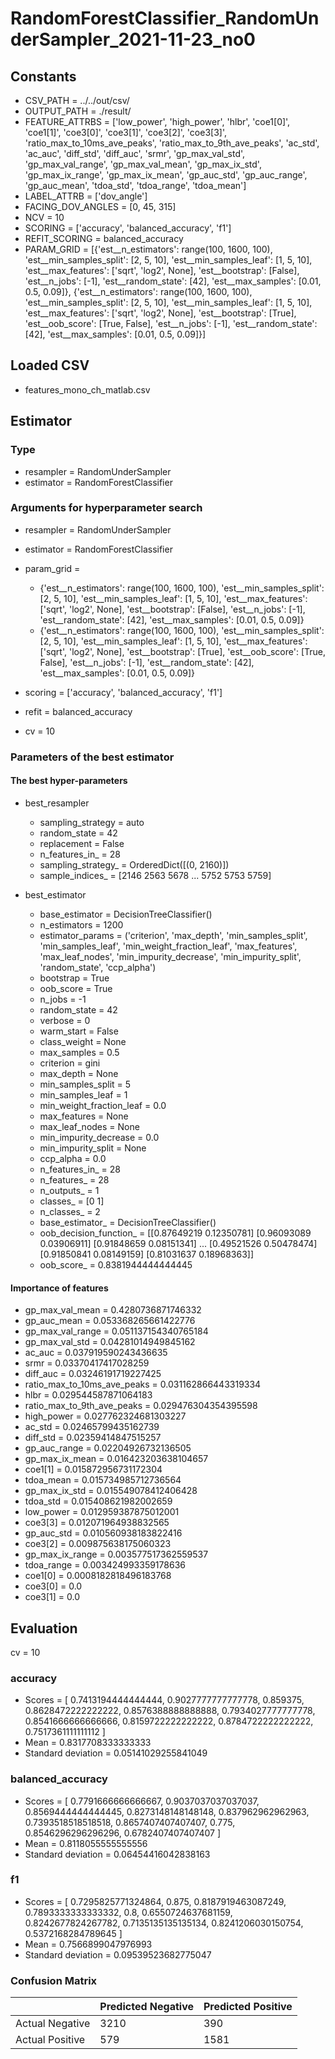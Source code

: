 # RandomForestClassifier_RandomUnderSampler_2021-11-23_no0
## Constants
- CSV_PATH = ../../out/csv/
- OUTPUT_PATH = ./result/
- FEATURE_ATTRBS = ['low_power', 'high_power', 'hlbr', 'coe1[0]', 'coe1[1]', 'coe3[0]', 'coe3[1]', 'coe3[2]', 'coe3[3]', 'ratio_max_to_10ms_ave_peaks', 'ratio_max_to_9th_ave_peaks', 'ac_std', 'ac_auc', 'diff_std', 'diff_auc', 'srmr', 'gp_max_val_std', 'gp_max_val_range', 'gp_max_val_mean', 'gp_max_ix_std', 'gp_max_ix_range', 'gp_max_ix_mean', 'gp_auc_std', 'gp_auc_range', 'gp_auc_mean', 'tdoa_std', 'tdoa_range', 'tdoa_mean']
- LABEL_ATTRB = ['dov_angle']
- FACING_DOV_ANGLES = [0, 45, 315]
- NCV = 10
- SCORING = ['accuracy', 'balanced_accuracy', 'f1']
- REFIT_SCORING = balanced_accuracy
- PARAM_GRID = [{'est__n_estimators': range(100, 1600, 100), 'est__min_samples_split': [2, 5, 10], 'est__min_samples_leaf': [1, 5, 10], 'est__max_features': ['sqrt', 'log2', None], 'est__bootstrap': [False], 'est__n_jobs': [-1], 'est__random_state': [42], 'est__max_samples': [0.01, 0.5, 0.09]}, {'est__n_estimators': range(100, 1600, 100), 'est__min_samples_split': [2, 5, 10], 'est__min_samples_leaf': [1, 5, 10], 'est__max_features': ['sqrt', 'log2', None], 'est__bootstrap': [True], 'est__oob_score': [True, False], 'est__n_jobs': [-1], 'est__random_state': [42], 'est__max_samples': [0.01, 0.5, 0.09]}]

## Loaded CSV
- features_mono_ch_matlab.csv

## Estimator
### Type
- resampler = RandomUnderSampler
- estimator = RandomForestClassifier

### Arguments for hyperparameter search
- resampler = RandomUnderSampler
- estimator = RandomForestClassifier
- param_grid = 
	- {'est__n_estimators': range(100, 1600, 100), 'est__min_samples_split': [2, 5, 10], 'est__min_samples_leaf': [1, 5, 10], 'est__max_features': ['sqrt', 'log2', None], 'est__bootstrap': [False], 'est__n_jobs': [-1], 'est__random_state': [42], 'est__max_samples': [0.01, 0.5, 0.09]}
	- {'est__n_estimators': range(100, 1600, 100), 'est__min_samples_split': [2, 5, 10], 'est__min_samples_leaf': [1, 5, 10], 'est__max_features': ['sqrt', 'log2', None], 'est__bootstrap': [True], 'est__oob_score': [True, False], 'est__n_jobs': [-1], 'est__random_state': [42], 'est__max_samples': [0.01, 0.5, 0.09]}

- scoring = ['accuracy', 'balanced_accuracy', 'f1']
- refit = balanced_accuracy
- cv = 10

### Parameters of the best estimator
#### The best hyper-parameters
- best_resampler
	- sampling_strategy = auto
	- random_state = 42
	- replacement = False
	- n_features_in_ = 28
	- sampling_strategy_ = OrderedDict([(0, 2160)])
	- sample_indices_ = [2146 2563 5678 ... 5752 5753 5759]

- best_estimator
	- base_estimator = DecisionTreeClassifier()
	- n_estimators = 1200
	- estimator_params = ('criterion', 'max_depth', 'min_samples_split', 'min_samples_leaf', 'min_weight_fraction_leaf', 'max_features', 'max_leaf_nodes', 'min_impurity_decrease', 'min_impurity_split', 'random_state', 'ccp_alpha')
	- bootstrap = True
	- oob_score = True
	- n_jobs = -1
	- random_state = 42
	- verbose = 0
	- warm_start = False
	- class_weight = None
	- max_samples = 0.5
	- criterion = gini
	- max_depth = None
	- min_samples_split = 5
	- min_samples_leaf = 1
	- min_weight_fraction_leaf = 0.0
	- max_features = None
	- max_leaf_nodes = None
	- min_impurity_decrease = 0.0
	- min_impurity_split = None
	- ccp_alpha = 0.0
	- n_features_in_ = 28
	- n_features_ = 28
	- n_outputs_ = 1
	- classes_ = [0 1]
	- n_classes_ = 2
	- base_estimator_ = DecisionTreeClassifier()
	- oob_decision_function_ = [[0.87649219 0.12350781]
 [0.96093089 0.03906911]
 [0.91848659 0.08151341]
 ...
 [0.49521526 0.50478474]
 [0.91850841 0.08149159]
 [0.81031637 0.18968363]]
	- oob_score_ = 0.8381944444444445

#### Importance of features
- gp_max_val_mean = 0.4280736871746332
- gp_auc_mean = 0.053368265661422776
- gp_max_val_range = 0.051137154340765184
- gp_max_val_std = 0.04281014949845162
- ac_auc = 0.037919590243436635
- srmr = 0.03370417417028259
- diff_auc = 0.03246191719227425
- ratio_max_to_10ms_ave_peaks = 0.031162866443319334
- hlbr = 0.029544587871064183
- ratio_max_to_9th_ave_peaks = 0.029476304354395598
- high_power = 0.027762324681303227
- ac_std = 0.02465799435162739
- diff_std = 0.02359414847515257
- gp_auc_range = 0.02204926732136505
- gp_max_ix_mean = 0.016423203638104657
- coe1[1] = 0.015872956731172304
- tdoa_mean = 0.015734985712736564
- gp_max_ix_std = 0.015549078412406428
- tdoa_std = 0.015408621982002659
- low_power = 0.012959387875012001
- coe3[3] = 0.012071964938832565
- gp_auc_std = 0.010560938183822416
- coe3[2] = 0.009875638175060323
- gp_max_ix_range = 0.003577517362559537
- tdoa_range = 0.003424993359178636
- coe1[0] = 0.0008182818496183768
- coe3[0] = 0.0
- coe3[1] = 0.0

## Evaluation
cv = 10
### accuracy
- Scores = [ 0.7413194444444444, 0.9027777777777778, 0.859375, 0.8628472222222222, 0.8576388888888888, 0.7934027777777778, 0.8541666666666666, 0.8159722222222222, 0.8784722222222222, 0.7517361111111112 ]
- Mean = 0.8317708333333333
- Standard deviation = 0.05141029255841049

### balanced_accuracy
- Scores = [ 0.7791666666666667, 0.9037037037037037, 0.8569444444444445, 0.8273148148148148, 0.837962962962963, 0.7393518518518518, 0.8657407407407407, 0.775, 0.8546296296296296, 0.6782407407407407 ]
- Mean = 0.8118055555555556
- Standard deviation = 0.06454416042838163

### f1
- Scores = [ 0.7295825771324864, 0.875, 0.8187919463087249, 0.7893333333333332, 0.8, 0.6550724637681159, 0.8242677824267782, 0.7135135135135134, 0.8241206030150754, 0.5372168284789645 ]
- Mean = 0.7566899047976993
- Standard deviation = 0.09539523682775047

### Confusion Matrix
|  | Predicted Negative | Predicted Positive |
| --- | --- | --- |
| Actual Negative | 3210 | 390 |
| Actual Positive | 579 | 1581 |

      